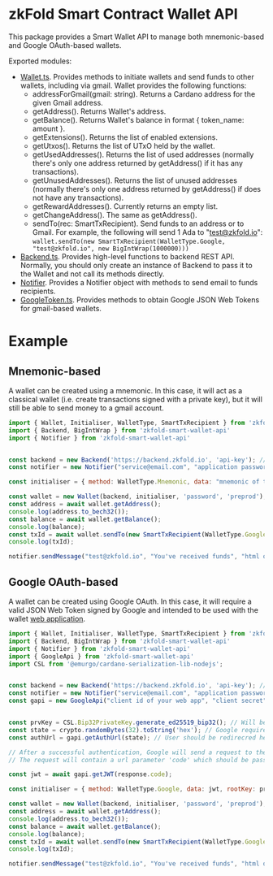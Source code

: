 # zkFold Smart Contract Wallet API 

This package provides a Smart Wallet API to manage both mnemonic-based and Google OAuth-based wallets.

Exported modules:
* [Wallet.ts](src/Wallet.ts). Provides methods to initiate wallets and send funds to other wallets, including via gmail. Wallet provides the following functions:
    * addressForGmail(gmail: string). Returns a Cardano address for the given Gmail address.
    * getAddress(). Returns Wallet's address.
    * getBalance(). Returns Wallet's balance in format { token_name: amount }.
    * getExtensions(). Returns the list of enabled extensions.
    * getUtxos(). Returns the list of UTxO held by the wallet.
    * getUsedAddresses(). Returns the list of used addresses (normally there's only one address returned by getAddress() if it has any transactions).
    * getUnusedAddresses(). Returns the list of unused addresses (normally there's only one address returned by getAddress() if does not have any transactions).
    * getRewardAddresses(). Currently returns an empty list.
    * getChangeAddress(). The same as getAddress().
    * sendTo(rec: SmartTxRecipient). Send funds to an address or to Gmail. For example, the following will send 1 Ada to "test@zkfold.io": ```wallet.sendTo(new SmartTxRecipient(WalletType.Google, "test@zkfold.io", new BigIntWrap(1000000)))```
* [Backend.ts](src/Backend.ts). Provides high-level functions to backend REST API. Normally, you should only create an instance of Backend to pass it to the Wallet and not call its methods directly. 
* [Notifier](src/Notifier.ts). Provides a Notifier object with methods to send email to funds recipients. 
* [GoogleToken.ts](src/GoogleToken.ts). Provides methods to obtain Google JSON Web Tokens for gmail-based wallets.

# Example

## Mnemonic-based

A wallet can be created using a mnemonic. In this case, it will act as a classical wallet (i.e. create transactions signed with a private key), but it will still be able to send money to a gmail account.

```javascript
import { Wallet, Initialiser, WalletType, SmartTxRecipient } from 'zkfold-smart-wallet-api';
import { Backend, BigIntWrap } from 'zkfold-smart-wallet-api'
import { Notifier } from 'zkfold-smart-wallet-api'


const backend = new Backend('https://backend.zkfold.io', 'api-key'); // To communicate with the backend
const notifier = new Notifier("service@email.com", "application password"); // This will be used to send emails to the recipient

const initialiser = { method: WalletType.Mnemonic, data: "mnemonic of the wallet ..." };

const wallet = new Wallet(backend, initialiser, 'password', 'preprod'); // A Wallet is created with Backend, wallet type parameters, optional password and network type.
const address = await wallet.getAddress();
console.log(address.to_bech32());
const balance = await wallet.getBalance();
console.log(balance);
const txId = await wallet.sendTo(new SmartTxRecipient(WalletType.Google, "test@zkfold.io", new BigIntWrap(1000000)));
console.log(txId);

notifier.sendMessage("test@zkfold.io", "You've received funds", "html of the message body"); // Notify the recipient
```

## Google OAuth-based

A wallet can be created using Google OAuth. In this case, it will require a valid JSON Web Token signed by Google and intended to be used with the wallet [web application](https://console.cloud.google.com/welcome/new).


```javascript
import { Wallet, Initialiser, WalletType, SmartTxRecipient } from 'zkfold-smart-wallet-api';
import { Backend, BigIntWrap } from 'zkfold-smart-wallet-api'
import { Notifier } from 'zkfold-smart-wallet-api'
import { GoogleApi } from 'zkfold-smart-wallet-api'
import CSL from '@emurgo/cardano-serialization-lib-nodejs';


const backend = new Backend('https://backend.zkfold.io', 'api-key'); // To communicate with the backend
const notifier = new Notifier("service@email.com", "application password"); // This will be used to send emails to the recipient
const gapi = new GoogleApi("client id of your web app", "client secret", "redirect url");


const prvKey = CSL.Bip32PrivateKey.generate_ed25519_bip32(); // Will be used to mint a token and sign transactions
const state = crypto.randomBytes(32).toString('hex'); // Google requires to use state to avoid CSRF attacks
const authUrl = gapi.getAuthUrl(state); // User should be redirecred here to obtain a JSON Web Token

// After a successful authentication, Google will send a request to the specified endpoint.
// The request will contain a url parameter 'code' which should be passed to getJWT()

const jwt = await gapi.getJWT(response.code);

const initialiser = { method: WalletType.Google, data: jwt, rootKey: prvKey };

const wallet = new Wallet(backend, initialiser, 'password', 'preprod'); // The Wallet can be used exactly as before, there's nothing new from a user's perspective 
const address = await wallet.getAddress();
console.log(address.to_bech32());
const balance = await wallet.getBalance();
console.log(balance);
const txId = await wallet.sendTo(new SmartTxRecipient(WalletType.Google, "test@zkfold.io", new BigIntWrap(1000000)));
console.log(txId);

notifier.sendMessage("test@zkfold.io", "You've received funds", "html of the message body"); // Notify the recipient
```
